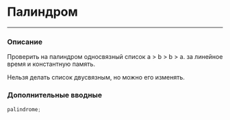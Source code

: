 # Палиндром

---

### Описание

Проверить на палиндром односвязный список a > b > b > a.
за линейное время и константную память.

Нельзя делать список двусвязным, но можно его изменять.

### Дополнительные вводные

```javascript
palindrome;
```
